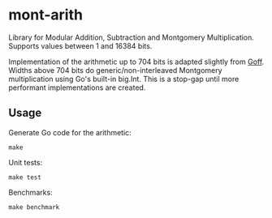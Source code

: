 # mont-arith 

Library for Modular Addition, Subtraction and Montgomery Multiplication.  Supports values between 1 and 16384 bits.

Implementation of the arithmetic up to 704 bits is adapted slightly from [Goff](https://github.com/consensys/goff).  Widths above 704 bits do generic/non-interleaved Montgomery multiplication using Go's built-in big.Int.  This is a stop-gap until more performant implementations are created.

## Usage

Generate Go code for the arithmetic:
```
make
```

Unit tests:
```
make test
```

Benchmarks:
```
make benchmark
```
